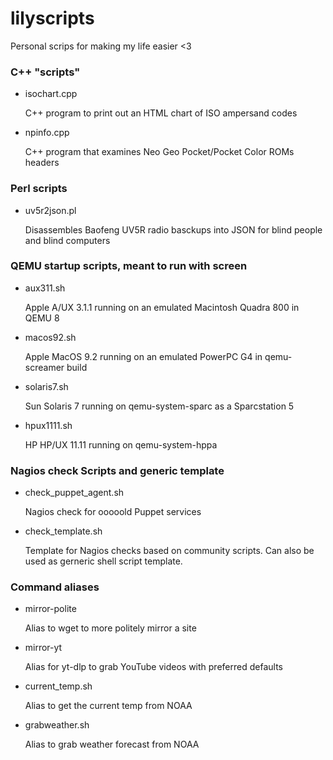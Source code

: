 # lilyscripts
Personal scrips for making my life easier &lt;3

### C++ "scripts"
- isochart.cpp

   C++ program to print out an HTML chart of ISO ampersand codes

- npinfo.cpp

   C++ program that examines Neo Geo Pocket/Pocket Color ROMs headers

### Perl scripts
- uv5r2json.pl

   Disassembles Baofeng UV5R radio basckups into JSON for blind people and blind computers
  

### QEMU startup scripts, meant to run with screen 
- aux311.sh
  
   Apple A/UX 3.1.1 running on an emulated Macintosh Quadra 800 in QEMU 8  

- macos92.sh

  Apple MacOS 9.2 running on an emulated PowerPC G4 in qemu-screamer build
  
- solaris7.sh

   Sun Solaris 7 running on qemu-system-sparc as a Sparcstation 5
  
- hpux1111.sh

   HP HP/UX 11.11 running on qemu-system-hppa
  


### Nagios check Scripts and generic template
- check_puppet_agent.sh

   Nagios check for ooooold Puppet services

- check_template.sh

   Template for Nagios checks based on community scripts. Can also be used as gerneric shell script template.




### Command aliases
- mirror-polite

   Alias to wget to more politely mirror a site

- mirror-yt

   Alias for yt-dlp to grab YouTube videos with preferred defaults

- current_temp.sh

   Alias to get the current temp from NOAA

- grabweather.sh

   Alias to grab weather forecast from NOAA

  
